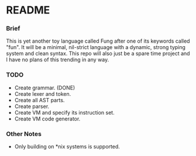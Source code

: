 # README

### Brief
This is yet another toy language called Fung after one of its keywords called "fun". It will be a minimal, nil-strict language with a dynamic, strong typing system and clean syntax. This repo will also just be a spare time project and I have no plans of this trending in any way.

### TODO
 - Create grammar. (DONE)
 - Create lexer and token.
 - Create all AST parts.
 - Create parser.
 - Create VM and specify its instruction set.
 - Create VM code generator.

### Other Notes
 - Only building on *nix systems is supported.
